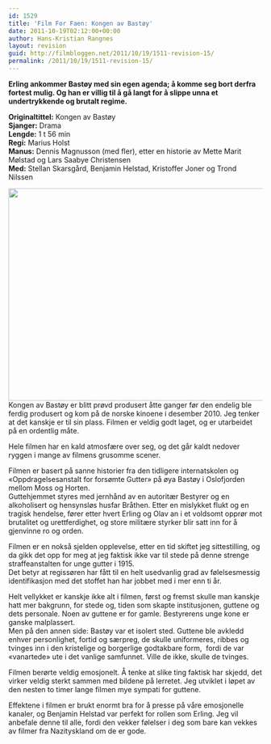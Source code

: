 ```yaml
---
id: 1529
title: 'Film For Faen: Kongen av Bastøy'
date: 2011-10-19T02:12:00+00:00
author: Hans-Kristian Rangnes
layout: revision
guid: http://filmbloggen.net/2011/10/19/1511-revision-15/
permalink: /2011/10/19/1511-revision-15/
---
```

**Erling ankommer Bastøy med sin egen agenda; å komme seg bort derfra fortest mulig. Og han er villig til å gå langt for å slippe unna et undertrykkende og brutalt regime.**

**Originaltittel:** Kongen av Bastøy  
**Sjanger:** Drama  
**Lengde:** 1 t 56 min  
**Regi:** Marius Holst  
**Manus:** Dennis Magnusson (med fler), etter en historie av Mette Marit Mølstad og Lars Saabye Christensen  
**Med:** Stellan Skarsgård, Benjamin Helstad, Kristoffer Joner og Trond Nilssen

<a href="http://filmbloggen.net/2011/10/19/film-for-faen-kongen-av-bastoy/kongen-av-bastoy-bilde-4/" rel="attachment wp-att-1512"><img class="size-full wp-image-1512 alignnone" src="http://filmbloggen.net/wp-content/uploads//2011/10/Kongen-av-Bastoy-bilde-4.jpg" alt="" width="620" height="420" /></a>  
Kongen av Bastøy er blitt prøvd produsert åtte ganger før den endelig ble ferdig produsert og kom på de norske kinoene i desember 2010. Jeg tenker at det kanskje er til sin plass. Filmen er veldig godt laget, og er utarbeidet på en ordentlig måte.

Hele filmen har en kald atmosfære over seg, og det går kaldt nedover ryggen i mange av filmens grusomme scener.

Filmen er basert på sanne historier fra den tidligere internatskolen og «Oppdragelsesanstalt for forsømte Gutter» på øya Bastøy i Oslofjorden mellom Moss og Horten.  
Guttehjemmet styres med jernhånd av en autoritær Bestyrer og en alkoholisert og hensynsløs husfar Bråthen. Etter en mislykket flukt og en tragisk hendelse, fører etter hvert Erling og Olav an i et voldsomt opprør mot brutalitet og urettferdighet, og store militære styrker blir satt inn for å gjenvinne ro og orden.

Filmen er en nokså sjelden opplevelse, etter en tid skiftet jeg sittestilling, og da gikk det opp for meg at jeg faktisk ikke var til stede på denne strenge straffeanstalten for unge gutter i 1915.  
Det betyr at regissøren har fått til en helt usedvanlig grad av følelsesmessig identifikasjon med det stoffet han har jobbet med i mer enn ti år.

Helt vellykket er kanskje ikke alt i filmen, først og fremst skulle man kanskje hatt mer bakgrunn, for stede og, tiden som skapte institusjonen, guttene og dets personale. Noen av guttene er for gamle. Bestyrerens unge kone er ganske malplassert.  
Men på den annen side: Bastøy var et isolert sted. Guttene ble avkledd enhver personlighet, fortid og særpreg, de skulle uniformeres, ribbes og tvinges inn i den kristelige og borgerlige godtakbare form,  fordi de var «vanartede» ute i det vanlige samfunnet. Ville de ikke, skulle de tvinges.

Filmen berørte veldig emosjonelt. Å tenke at slike ting faktisk har skjedd, det virker veldig sterkt sammen med bildene på lerretet. Jeg utviklet i løpet av den nesten to timer lange filmen mye sympati for guttene.

Effektene i filmen er brukt enormt bra for å presse på våre emosjonelle kanaler, og Benjamin Helstad var perfekt for rollen som Erling. Jeg vil anbefale denne til alle, fordi den vekker følelser i deg som bare kan vekkes av filmer fra Nazityskland om de er gode.